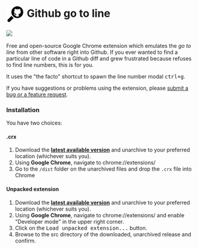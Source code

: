 # <img src="/icons/48.png" align="absmiddle"> Github go to line

![](https://i.imgur.com/HlDcnX2.gif)

Free and open-source Google Chrome extension which emulates the _go to line_ from other software right into Github.
If you ever wanted to find a particular line of code in a Github diff and grew frustrated because refuses to find line numbers, this is for you.

It uses the "the facto" shortcut to spawn the line number modal <kbd>ctrl+g</kbd>.


If you have suggestions or problems using the extension, please [submit a bug or a feature request](https://github.com/NicoSantangelo/github-go-to-line/issues/).

### Installation

You have two choices:

#### .crx

1. Download the **[latest available version](https://github.com/NicoSantangelo/github-go-to-line/releases/tag/v1.0.0)** and unarchive to your preferred location (whichever suits you).
2. Using **Google Chrome**, navigate to chrome://extensions/
3. Go to the `/dist` folder on the unarchived files and drop the `.crx` file into Chrome

#### Unpacked extension

1. Download the **[latest available version](https://github.com/NicoSantangelo/github-go-to-line/releases/tag/v1.0.0)** and unarchive to your preferred location (whichever suits you).
2. Using **Google Chrome**, navigate to chrome://extensions/ and enable "Developer mode" in the upper right corner.
3. Click on the <kbd>Load unpacked extension...</kbd> button.
4. Browse to the src directory of the downloaded, unarchived release and confirm.

